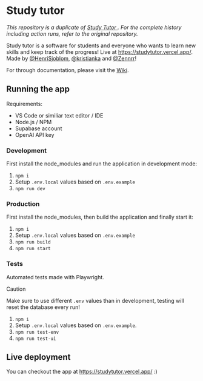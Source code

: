 # Study tutor

_This repository is a duplicate of [Study Tutor ](https://github.com/kristianka/studytutor). For the complete history including action runs, refer to the original repository._

Study tutor is a software for students and everyone who wants to learn new skills and keep track of the progress! Live at https://studytutor.vercel.app/. Made by [@HenriSjoblom](https://github.com/HenriSjoblom), [@kristianka](https://github.com/kristianka) and [@Zennrr](https://github.com/Zennrr)!

For through documentation, please visit the [Wiki](https://github.com/HenriSjoblom/study-tutor/wiki).

## Running the app

Requirements:

-   VS Code or similiar text editor / IDE
-   Node.js / NPM
-   Supabase account
-   OpenAI API key

### Development

First install the node_modules and run the application in development mode:

1. `npm i`
2. Setup `.env.local` values based on `.env.example`
3. `npm run dev`

### Production

First install the node_modules, then build the application and finally start it:

1. `npm i`
2. Setup `.env.local` values based on `.env.example`
3. `npm run build`
4. `npm run start`

### Tests

Automated tests made with Playwright.

> [!CAUTION]
> Make sure to use different `.env` values than in development, testing will reset the database every run!

1. `npm i`
2. Setup `.env.local` values based on `.env.example`.
3. `npm run test-env`
4. `npm run test-ui`

## Live deployment

You can checkout the app at https://studytutor.vercel.app/ :)
